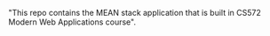 "This repo contains the MEAN stack application that is built in CS572 Modern Web Applications course".